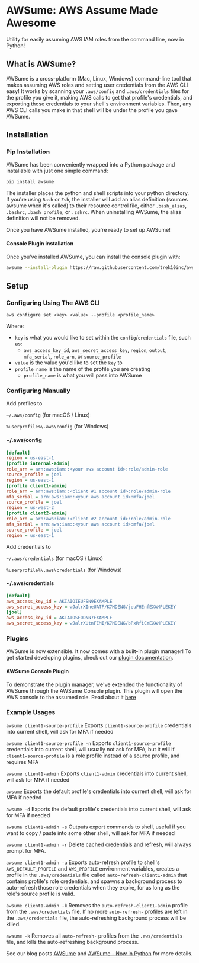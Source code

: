 # AWSume: AWS Assume Made Awesome

Utility for easily assuming AWS IAM roles from the command line, now in Python!

## What is AWSume?

AWSume is a cross-platform (Mac, Linux, Windows) command-line tool that makes assuming AWS roles and setting user credentials from the AWS CLI easy! It works by scanning your `.aws/config` and `.aws/credentials` files for the profile you give it, making AWS calls to get that profile's credentials, and exporting those credentials to your shell's environment variables. Then, any AWS CLI calls you make in that shell will be under the profile you gave AWSume.

## Installation

### Pip Installation

AWSume has been conveniently wrapped into a Python package and installable with just one simple command:

``` bash
pip install awsume
```

The installer places the python and shell scripts into your python directory. If you're using `Bash` or `Zsh`, the installer will add an alias definition (sources awsume when it's called) to their resource control file, either `.bash_alias`, `.bashrc`, `.bash_profile`, or `.zshrc`. When uninstalling AWSume, the alias definition will not be removed.

Once you have AWSume installed, you're ready to set up AWSume!

#### Console Plugin installation

Once you've installed AWSume, you can install the console plugin with:

``` bash
awsume --install-plugin https://raw.githubusercontent.com/trek10inc/awsume/master/examplePlugin/console.py https://raw.githubusercontent.com/trek10inc/awsume/master/examplePlugin/console.yapsy-plugin
```

## Setup

### Configuring Using The AWS CLI

`aws configure set <key> <value> --profile <profile_name>`

Where:

- `key` is what you would like to set within the `config`/`credentials` file, such as:
  - `aws_access_key_id`, `aws_secret_access_key`, `region`, `output`, `mfa_serial`, `role_arn`, or `source_profile`
- `value` is the value you'd like to set the `key` to
- `profile_name` is the name of the profile you are creating
  - `profile_name` is what you will pass into AWSume

### Configuring Manually

Add profiles to

`~/.aws/config` (for macOS / Linux)

`%userprofile%\.aws\config` (for Windows)

#### ~/.aws/config

``` ini
[default]
region = us-east-1
[profile internal-admin]
role_arn = arn:aws:iam::<your aws account id>:role/admin-role
source_profile = joel
region = us-east-1
[profile client1-admin]
role_arn = arn:aws:iam::<client #1 account id>:role/admin-role
mfa_serial = arn:aws:iam::<your aws account id>:mfa/joel
source_profile = joel
region = us-west-2
[profile client2-admin]
role_arn = arn:aws:iam::<client #2 account id>:role/admin-role
mfa_serial = arn:aws:iam::<your aws account id>:mfa/joel
source_profile = joel
region = us-east-1
```

Add credentials to

`~/.aws/credentials` (for macOS / Linux)

`%userprofile%\.aws\credentials` (for Windows)

#### ~/.aws/credentials

``` ini
[default]
aws_access_key_id = AKIAIOIEUFSN9EXAMPLE
aws_secret_access_key = wJalrXIneUATF/K7MDENG/jeuFHEnfEXAMPLEKEY
[joel]
aws_access_key_id = AKIAIOSFODNN7EXAMPLE
aws_secret_access_key = wJalrXUtnFEMI/K7MDENG/bPxRfiCYEXAMPLEKEY
```

### Plugins

AWSume is now extensible. It now comes with a built-in plugin manager! To get started developing plugins, check out our [plugin documentation](https://github.com/trek10inc/awsume/wiki/Plugins).

#### AWSume Console Plugin

To demonstrate the plugin manager, we've extended the functionality of AWSume through the AWSume Console plugin. This plugin will open the AWS console to the assumed role. Read about it [here](https://github.com/trek10inc/awsume/blob/master/examplePlugin/awsumeConsole.md)

### Example Usages

`awsume client1-source-profile`
Exports `client1-source-profile` credentials into current shell, will ask for MFA if needed

`awsume client1-source-profile -n`
Exports `client1-source-profile` credentials into current shell, will usually not ask for MFA, but it will if `client1-source-profile` is a role profile instead of a source profile, and requires MFA

`awsume client1-admin`
Exports `client1-admin` credentials into current shell, will ask for MFA if needed

`awsume`
Exports the default profile's credentials into current shell, will ask for MFA if needed

`awsume -d`
Exports the default profile's credentials into current shell, will ask for MFA if needed

`awsume client1-admin -s`
Outputs export commands to shell, useful if you want to copy / paste into some other shell, will ask for MFA if needed

`awsume client1-admin -r`
Delete cached credentials and refresh, will always prompt for MFA.

`awsume client1-admin -a`
Exports auto-refresh profile to shell's `AWS_DEFAULT_PROFILE` and `AWS_PROFILE` environment variables, creates a profile in the `.aws/credentials` file called `auto-refresh-client1-admin` that contains profile's role credentials, and spawns a background process to auto-refresh those role credentials when they expire, for as long as the role's source profile is valid.

`awsume client1-admin -k`
Removes the `auto-refresh-client1-admin` profile from the `.aws/credentials` file. If no more `auto-refresh-` profiles are left in the `.aws/credentials` file, the auto-refreshing background process will be killed.

`awsume -k`
Removes all `auto-refresh-` profiles from the `.aws/credentials` file, and kills the auto-refreshing background process.

See our blog posts [AWSume](https://www.trek10.com/blog/awsume-aws-assume-made-awesome/) and [AWSume - Now in Python](https://www.trek10.com/blog/awsume-now-in-python/) for more details.

